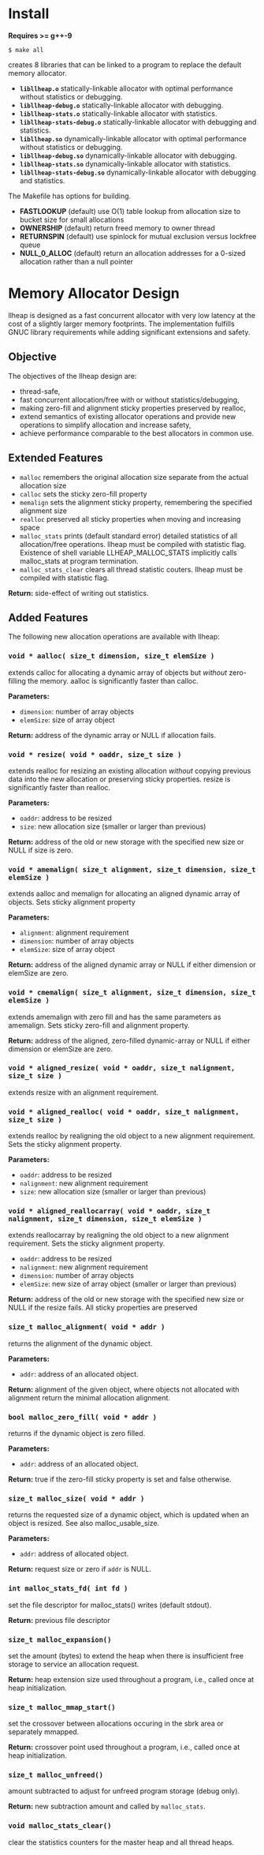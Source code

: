 # Install

**Requires >= g++-9**

```
$ make all
```

creates 8 libraries that can be linked to a program to replace the default memory allocator.

* **`libllheap.o`** statically-linkable allocator with optimal performance without statistics or debugging.
* **`libllheap-debug.o`** statically-linkable allocator with debugging.
* **`libllheap-stats.o`** statically-linkable allocator with statistics.
* **`libllheap-stats-debug.o`** statically-linkable allocator with debugging and statistics.
* **`libllheap.so`** dynamically-linkable allocator with optimal performance without statistics or debugging.
* **`libllheap-debug.so`** dynamically-linkable allocator with debugging.
* **`libllheap-stats.so`** dynamically-linkable allocator with statistics.
* **`libllheap-stats-debug.so`** dynamically-linkable allocator with debugging and statistics.

The Makefile has options for building.

* __FASTLOOKUP__ (default) use O(1) table lookup from allocation size to bucket size for small allocations
* __OWNERSHIP__	 (default) return freed memory to owner thread
* __RETURNSPIN__ (default) use spinlock for mutual exclusion versus lockfree queue
* __NULL_0_ALLOC__ (default) return an allocation addresses for a 0-sized allocation rather than a null pointer

# Memory Allocator Design

llheap is designed as a fast concurrent allocator with very low latency at the cost of a slightly larger memory footprints. The implementation fulfills GNUC library requirements while adding significant extensions and safety.

## Objective

The objectives of the llheap design are:

* thread-safe,
* fast concurrent allocation/free with or without statistics/debugging,
* making zero-fill and alignment sticky properties preserved by realloc,
* extend semantics of existing allocator operations and provide new operations to simplify allocation and increase safety,
* achieve performance comparable to the best allocators in common use.

## Extended Features

* `malloc` remembers the original allocation size separate from the actual allocation size
* `calloc` sets the sticky zero-fill property
* `memalign` sets the alignment sticky property, remembering the specified alignment size
* `realloc` preserved all sticky properties when moving and increasing space
* `malloc_stats` prints (default standard error) detailed statistics of all allocation/free operations. llheap must be compiled with statistic flag. Existence of shell variable LLHEAP_MALLOC_STATS implicitly calls malloc_stats at program termination.
* `malloc_stats_clear` clears all thread statistic couters. llheap must be compiled with statistic flag.

**Return:** side-effect of writing out statistics.

## Added Features

The following new allocation operations are available with llheap:

### `void * aalloc( size_t dimension, size_t elemSize )`
extends calloc for allocating a dynamic array of objects but *without* zero-filling the memory. aalloc is significantly faster than calloc.

**Parameters:**

* `dimension`: number of array objects
* `elemSize`: size of array object

**Return:** address of the dynamic array or NULL if allocation fails.

### `void * resize( void * oaddr, size_t size )`
extends realloc for resizing an existing allocation *without* copying previous data into the new allocation or preserving sticky properties. resize is significantly faster than realloc.

**Parameters:**

* `oaddr`: address to be resized
* `size`: new allocation size (smaller or larger than previous)

**Return:** address of the old or new storage with the specified new size or NULL if size is zero.

### `void * amemalign( size_t alignment, size_t dimension, size_t elemSize )`
extends aalloc and memalign for allocating an aligned dynamic array of objects. Sets sticky alignment property

**Parameters:**

* `alignment`: alignment requirement
* `dimension`: number of array objects
* `elemSize`: size of array object

**Return:** address of the aligned dynamic array or NULL if either dimension or elemSize are zero.

### `void * cmemalign( size_t alignment, size_t dimension, size_t elemSize )`
extends amemalign with zero fill and has the same parameters as amemalign.
Sets sticky zero-fill and alignment property.

**Return:** address of the aligned, zero-filled dynamic-array or NULL if either dimension or elemSize are zero.

### `void * aligned_resize( void * oaddr, size_t nalignment, size_t size )`
extends resize with an alignment requirement.

### `void * aligned_realloc( void * oaddr, size_t nalignment, size_t size )`
extends realloc by realigning the old object to a new alignment requirement. Sets the sticky alignment property.

**Parameters:**

* `oaddr`: address to be resized
* `nalignment`: new alignment requirement
* `size`: new allocation size (smaller or larger than previous)

### `void * aligned_reallocarray( void * oaddr, size_t nalignment, size_t dimension, size_t elemSize )`
extends reallocarray by realigning the old object to a new alignment requirement. Sets the sticky alignment property.

* `oaddr`: address to be resized
* `nalignment`: new alignment requirement
* `dimension`: number of array objects
* `elemSize`: new size of array object (smaller or larger than previous)

**Return:** address of the old or new storage with the specified new size or NULL if the resize fails. All sticky properties are preserved

### `size_t malloc_alignment( void * addr )`
returns the alignment of the dynamic object.

**Parameters:**

* `addr`: address of an allocated object.

**Return:** alignment of the given object, where objects not allocated with alignment return the minimal allocation alignment.

### `bool malloc_zero_fill( void * addr )`
returns if the dynamic object is zero filled.

**Parameters:**

* `addr`: address of an allocated object.

**Return:** true if the zero-fill sticky property is set and false otherwise.

### `size_t malloc_size( void * addr )`
returns the requested size of a dynamic object, which is updated when an object is resized. See also malloc_usable_size.

**Parameters:**

* `addr`: address of allocated object.

**Return:** request size or zero if `addr` is NULL.

### `int malloc_stats_fd( int fd )`
set the file descriptor for malloc_stats() writes (default stdout).

**Return:** previous file descriptor

### `size_t malloc_expansion()`
set the amount (bytes) to extend the heap when there is insufficient free storage to service an allocation request.

**Return:** heap extension size used throughout a program, i.e., called once at heap initialization.

### `size_t malloc_mmap_start()`
set the crossover between allocations occuring in the sbrk area or separately mmapped.

**Return:** crossover point used throughout a program, i.e., called once at heap initialization.

### `size_t malloc_unfreed()`
amount subtracted to adjust for unfreed program storage (debug only).

**Return:** new subtraction amount and called by `malloc_stats`.

### `void malloc_stats_clear()`
clear the statistics counters for the master heap and all thread heaps.
